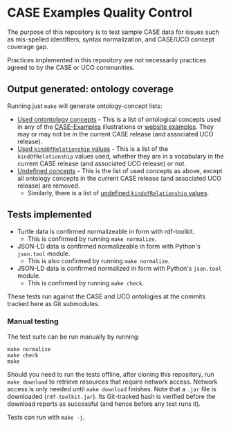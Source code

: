 # CASE Examples Quality Control

The purpose of this repository is to test sample CASE data for issues such as mis-spelled identifiers, syntax normalization, and CASE/UCO concept coverage gap.

Practices implemented in this repository are not necessarily practices agreed to by the CASE or UCO communities.


## Output generated: ontology coverage

Running just `make` will generate ontology-concept lists:
* [Used ontontology concepts](tests/used_concepts.txt) - This is a list of ontological concepts used in any of the [CASE-Examples](https://github.com/casework/CASE-Examples/tree/master/examples) illustrations or [website examples](https://github.com/casework/casework.github.io/tree/master/examples).  They may or may not be in the current CASE release (and associated UCO release).
* [Used `kindOfRelationship` values](tests/used_kindOfRelationships.tsv) - This is a list of the `kindOfRelationship` values used, whether they are in a vocabulary in the current CASE release (and associated UCO release) or not.
* [Undefined concepts](tests/undefined_concepts.txt) - This is the list of used concepts as above, except all ontology concepts in the current CASE release (and associated UCO release) are removed.
  - Similarly, there is a list of [undefined `kindofRelationship` values](tests/undefined_kindOfRelationships.tsv).


## Tests implemented

* Turtle data is confirmed normalizeable in form with rdf-toolkit.
  - This is confirmed by running `make normalize`.
* JSON-LD data is confirmed normalizeable in form with Python's `json.tool` module.
  - This is also confirmed by running `make normalize`.
* JSON-LD data is confirmed normalized in form with Python's `json.tool` module.
  - This is confirmed by running `make check`.

These tests run against the CASE and UCO ontologies at the commits tracked here as Git submodules.


### Manual testing

The test suite can be run manually by running:

```
make normalize
make check
make
```

Should you need to run the tests offline, after cloning this repository, run `make download` to retrieve resources that require network access.  Network access is only needed until `make download` finishes.  Note that a `.jar` file is downloaded (`rdf-toolkit.jar`).  Its Git-tracked hash is verified before the download reports as successful (and hence before any test runs it).

Tests can run with `make -j`.
